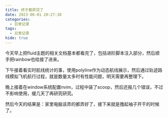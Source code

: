 ```yaml
---
title: 终于都弄完了
date: 2023-06-01 20:27:38
categories:
  - 日常记录
tags:
  - 日常记录
hide: true
---
```


今天早上把fluid主题的相关文档基本都看完了，包括进阶脚本注入部分，然后顺手把rainbow也给接了进来。

下午接着看实时航线统计的事，使用polyline作为动态航线展示，然后通过轨迹路线模拟飞机航行过程，就是数量太多时有性能问题，明天需要再整理下。

晚上接着在window系统配置nvim，过程中装了scoop，然后还报几个错误，不过不影响使用，缓几天了再研究研究。

然后今天的结果是：家里电脑该弄的都弄好了，接下来就是撸起袖子开干的时候了。


